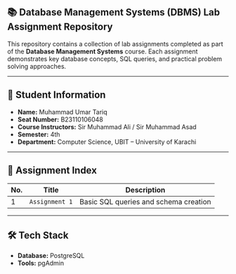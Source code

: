 ## 📚 Database Management Systems (DBMS) Lab  Assignment Repository

This repository contains a collection of lab assignments completed as part of the **Database Management Systems** course. Each assignment demonstrates key database concepts, SQL queries, and practical problem solving approaches.

---

## 📌 Student Information

- **Name:** Muhammad Umar Tariq
- **Seat Number:** B23110106048
- **Course Instructors:** Sir Muhammad Ali / Sir Muhammad Asad
- **Semester:** 4th
- **Department:** Computer Science, UBIT – University of Karachi

---

## 📁 Assignment Index

| No. | Title          | Description                           |
| --- | -------------- | ------------------------------------- |
| 1   | `Assignment 1` | Basic SQL queries and schema creation |

---

## 🛠️ Tech Stack

- **Database:** PostgreSQL
- **Tools:** pgAdmin
